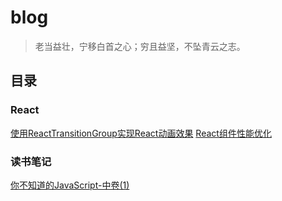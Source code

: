 # blog

> 老当益壮，宁移白首之心；穷且益坚，不坠青云之志。

## 目录

### React
[使用ReactTransitionGroup实现React动画效果](https://github.com/luckyhalley/blog/issues/3)
[React组件性能优化](https://github.com/luckyhalley/blog/issues/4)


### 读书笔记

[你不知道的JavaScript-中卷(1)](https://github.com/luckyhalley/blog/issues/5)
